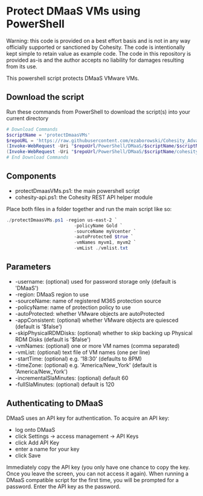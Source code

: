# Protect DMaaS VMs using PowerShell

Warning: this code is provided on a best effort basis and is not in any way officially supported or sanctioned by Cohesity. The code is intentionally kept simple to retain value as example code. The code in this repository is provided as-is and the author accepts no liability for damages resulting from its use.

This powershell script protects DMaaS VMware VMs.

## Download the script

Run these commands from PowerShell to download the script(s) into your current directory

```powershell
# Download Commands
$scriptName = 'protectDmaasVMs'
$repoURL = 'https://raw.githubusercontent.com/ezaborowski/Cohesity_Advanced_Services/main'
(Invoke-WebRequest -Uri "$repoUrl/PowerShell/DMaaS/$scriptName/$scriptName.ps1").content | Out-File "$scriptName.ps1"; (Get-Content "$scriptName.ps1") | Set-Content "$scriptName.ps1"
(Invoke-WebRequest -Uri "$repoUrl/PowerShell/DMaaS/$scriptName/cohesity-api.ps1").content | Out-File cohesity-api.ps1; (Get-Content cohesity-api.ps1) | Set-Content cohesity-api.ps1
# End Download Commands
```

## Components

* protectDmaasVMs.ps1: the main powershell script
* cohesity-api.ps1: the Cohesity REST API helper module

Place both files in a folder together and run the main script like so:

```powershell
./protectDmaasVMs.ps1 -region us-east-2 `
                         -policyName Gold `
                         -sourceName myVcenter `
                         -autoProtected $true `
                         -vmNames myvm1, myvm2 `
                         -vmList ./vmlist.txt
```

## Parameters

* -username: (optional) used for password storage only (default is 'DMaaS')
* -region: DMaaS region to use
* -sourceName: name of registered M365 protection source
* -policyName: name of protection policy to use
* -autoProtected: whether VMware objects are autoProtected
* -appConsistent: (optional) whether VMware objects are quiesced (default is '$false')
* -skipPhysicalRDMDisks: (optional) whether to skip backing up Physical RDM Disks (default is '$false')
* -vmNames: (optional) one or more VM names (comma separated)
* -vmList: (optional) text file of VM names (one per line)
* -startTime: (optional) e.g. '18:30' (defaults to 8PM)
* -timeZone: (optional) e.g. 'America/New_York' (default is 'America/New_York')
* -incrementalSlaMinutes: (optional) default 60
* -fullSlaMinutes: (optional) default is 120

## Authenticating to DMaaS

DMaaS uses an API key for authentication. To acquire an API key:

* log onto DMaaS
* click Settings -> access management -> API Keys
* click Add API Key
* enter a name for your key
* click Save

Immediately copy the API key (you only have one chance to copy the key. Once you leave the screen, you can not access it again). When running a DMaaS compatible script for the first time, you will be prompted for a password. Enter the API key as the password.
